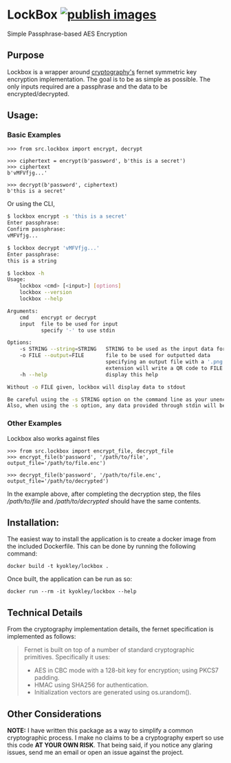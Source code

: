 # LockBox [![publish images](https://github.com/kyokley/lockbox/actions/workflows/publish.yml/badge.svg)](https://github.com/kyokley/lockbox/actions/workflows/publish.yml)
Simple Passphrase-based AES Encryption

## Purpose
Lockbox is a wrapper around [cryptography's](https://cryptography.io/en/latest/) fernet symmetric key encryption implementation. The goal is to be as simple as possible. The only inputs required are a passphrase and the data to be encrypted/decrypted.

## Usage:
### Basic Examples
```
>>> from src.lockbox import encrypt, decrypt

>>> ciphertext = encrypt(b'password', b'this is a secret')
>>> ciphertext
b'vMFVfjg...'

>>> decrypt(b'password', ciphertext)
b'this is a secret'
```
Or using the CLI,
```bash
$ lockbox encrypt -s 'this is a secret'
Enter passphrase:
Confirm passphrase:
vMFVfjg...

$ lockbox decrypt 'vMFVfjg...'
Enter passphrase:
this is a string

$ lockbox -h
Usage:
    lockbox <cmd> [<input>] [options]
    lockbox --version
    lockbox --help

Arguments:
    cmd    encrypt or decrypt
    input  file to be used for input
           specify '-' to use stdin

Options:
    -s STRING --string=STRING   STRING to be used as the input data for encrypting/decrypting
    -o FILE --output=FILE       file to be used for outputted data
                                specifying an output file with a '.png'
                                extension will write a QR code to FILE
    -h --help                   display this help

Without -o FILE given, lockbox will display data to stdout

Be careful using the -s STRING option on the command line as your unencrypted plaintext may be stored in your history.
Also, when using the -s option, any data provided through stdin will be ignored.
```

### Other Examples
Lockbox also works against files
```
>>> from src.lockbox import encrypt_file, decrypt_file
>>> encrypt_file(b'password', '/path/to/file', output_file='/path/to/file.enc')

>>> decrypt_file(b'password', '/path/to/file.enc', output_file='/path/to/decrypted')
```
In the example above, after completing the decryption step, the files */path/to/file* and */path/to/decrypted* should have the same contents.

## Installation:
The easiest way to install the application is to create a docker image from the included Dockerfile. This can be done by running the following command:
```
docker build -t kyokley/lockbox .
```
Once built, the application can be run as so:
```
docker run --rm -it kyokley/lockbox --help
```

## Technical Details
From the cryptography implementation details, the fernet specification is implemented as follows:

> Fernet is built on top of a number of standard cryptographic primitives. Specifically it uses:
>
> - AES in CBC mode with a 128-bit key for encryption; using PKCS7 padding.
> - HMAC using SHA256 for authentication.
> - Initialization vectors are generated using os.urandom().

## Other Considerations
**NOTE:** I have written this package as a way to simplify a common cryptographic process. I make no claims to be a cryptography expert so use this code **AT YOUR OWN RISK**. That being said, if you notice any glaring issues, send me an email or open an issue against the project.
